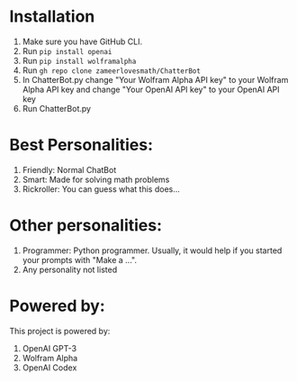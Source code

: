 # Installation
1. Make sure you have GitHub CLI.
2. Run `pip install openai`
3. Run `pip install wolframalpha`
4. Run `gh repo clone zameerlovesmath/ChatterBot`
5. In ChatterBot.py change "Your Wolfram Alpha API key" to your Wolfram Alpha API key and change "Your OpenAI API key" to your OpenAI API key 
6. Run ChatterBot.py

# Best Personalities:
1. Friendly: Normal ChatBot
2. Smart: Made for solving math problems
3. Rickroller: You can guess what this does...

# Other personalities:
1. Programmer: Python programmer. Usually, it would help if you started your prompts with "Make a ...".
2. Any personality not listed

# Powered by:
This project is powered by:
1. OpenAI GPT-3
2. Wolfram Alpha
3. OpenAI Codex
